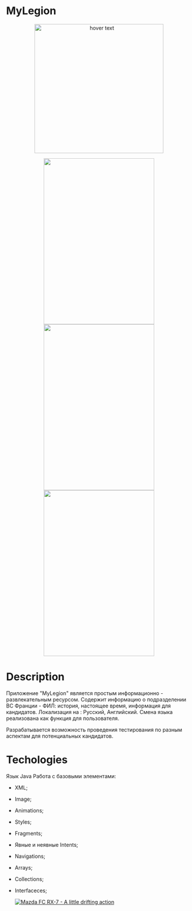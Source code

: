 # MyLegion

<p align="center">
  <img src="https://i.imgur.com/iRrVwsl.png" width="350" title="hover text">
</p>

<p align="center">
   <img src="https://i.imgur.com/iKfsbB5.jpg" width="300" height ="450">
   <img src="https://i.imgur.com/51ar2OC.jpg" width="300" height ="450">
   <img src="https://i.imgur.com/Exj2UTJ.jpg" width="300" height ="450">
</p>

# Description

Приложение "MyLegion" является простым информационно - развлекательным ресурсом.
Содержит информацию о подразделении ВС Франции - ФИЛ: история, настоящее время, информация для кандидатов.
Локализация на : Русский, Английский. Смена языка реализована как функция для пользователя.

Разрабатывается возможность проведения тестирования по разным аспектам для потенциальных кандидатов.


# Techologies

Язык Java
Работа с базовыми элементами:
- XML;
- Image;
- Animations;
- Styles;
- Fragments;
- Явные и неявные Intents;
- Navigations;

- Arrays;
- Collections;
- Interfaceces;

  [![Mazda FC RX-7 - A little drifting action](https://i.imgur.com/xEhOUii.png)](https://play.google.com/store/apps/details?id=com.frenchforeignlegion&hl=ru)
